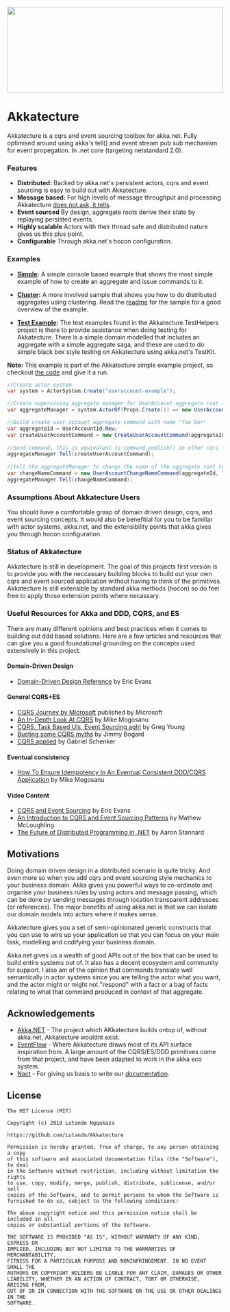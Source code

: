 
<a href="https://akkatecture.github.io/"><img src="https://raw.githubusercontent.com/Lutando/Akkatecture/master/logo.svg?sanitize=true" width="100%" height="200"></a>

# Akkatecture

Akkatecture is a cqrs and event sourcing toolbox for akka.net. Fully optimised around using akka's tell() and event stream pub sub mechanism for event propegation. In .net core (targeting netstandard 2.0).

### Features

* **Distributed:** Backed by akka.net's persistent actors, cqrs and event sourcing is easy to build out with Akkatecture.
* **Message based:** For high levels of message throughput and processing Akkatecture [does not ask, it tells](http://bartoszsypytkowski.com/dont-ask-tell-2/).
* **Event sourced** By design, aggregate roots derive their state by replaying persisted events.
* **Highly scalable** Actors with their thread safe and distributed nature gives us this plus point.
* **Configurable** Through akka.net's hocon configuration.

### Examples

* **[Simple](https://github.com/Lutando/Akkatecture/tree/master/examples/simple):** A simple console based example that shows the most simple example of how to create an aggregate and issue commands to it.

* **[Cluster](https://github.com/Lutando/Akkatecture/tree/master/examples/cluster):** A more involved sample that shows you how to do distributed aggregates using clustering. Read the [readme](https://github.com/Lutando/Akkatecture/tree/master/examples/cluster/README.md) for the sample for a good overview of the example.

* **[Test Example](https://github.com/Lutando/Akkatecture/tree/master/test/Akkatecture.TestHelpers/Aggregates):** The test examples found in the Akkatecture.TestHelpers project is there to provide assistance when doing testing for Akkatecture. There is a simple domain modelled that includes an aggregate with a simple aggregate saga, and these are used to do simple black box style testing on Akkatecture using akka.net's TestKit.


**Note:** This example is part of the Akkatecture simple example project, so checkout [the
code](https://github.com/Lutando/Akkatecture/blob/master/examples/Akkatecture.Examples.UserAccount.Application/Program.cs#L13) and give it a run.
```csharp
//Create actor system
var system = ActorSystem.Create("useraccount-example");

//Create supervising aggregate manager for UserAccount aggregate root actors
var aggregateManager = system.ActorOf(Props.Create(() => new UserAccountAggregateManager()));

//Build create user account aggregate command with name "foo bar"
var aggregateId = UserAccountId.New;
var createUserAccountCommand = new CreateUserAccountCommand(aggregateId, "foo bar");
            
//Send command, this is equivalent to command.publish() in other cqrs frameworks
aggregateManager.Tell(createUserAccountCommand);
            
//tell the aggregateManager to change the name of the aggregate root to "foo bar baz"
var changeNameCommand = new UserAccountChangeNameCommand(aggregateId, "foo bar baz");
aggregateManager.Tell(changeNameCommand);
```

### Assumptions About Akkatecture Users

You should have a comfortable grasp of domain driven design, cqrs, and event sourcing concepts.
It would also be benefitial for you to be familiar with actor systems, akka.net, and the extensibility points that akka gives you through hocon configuration.

### Status of Akkatecture

Akkatecture is still in development. The goal of this projects first version is to provide you with the neccassary building blocks to build out your own cqrs and event sourced application without having to think of the primitives. Akkatecture is still extensible by standard akka methods (hocon) so do feel free to apply those extension points where necassary.

### Useful Resources for Akka and DDD, CQRS, and ES

There are many different opinions and best practices when it comes to building out ddd based solutions. Here are a few articles and resources that can give you a good foundational grounding on the concepts used extensively in this project.

#### Domain-Driven Design

 - [Domain-Driven Design Reference](https://domainlanguage.com/ddd/reference/) by Eric Evans
#### General CQRS+ES

 - [CQRS Journey by Microsoft](https://msdn.microsoft.com/en-us/library/jj554200.aspx)
   published by Microsoft
 - [An In-Depth Look At CQRS](https://blog.sapiensworks.com/post/2015/09/01/In-Depth-CQRS)
   by Mike Mogosanu
 - [CQRS, Task Based UIs, Event Sourcing agh!](http://codebetter.com/gregyoung/2010/02/16/cqrs-task-based-uis-event-sourcing-agh/)
   by Greg Young
 - [Busting some CQRS myths](https://lostechies.com/jimmybogard/2012/08/22/busting-some-cqrs-myths/)
   by Jimmy Bogard
 - [CQRS applied](https://lostechies.com/gabrielschenker/2015/04/12/cqrs-applied/)
   by Gabriel Schenker
#### Eventual consistency

 - [How To Ensure Idempotency In An Eventual Consistent DDD/CQRS Application](https://blog.sapiensworks.com/post/2015/08/26/How-To-Ensure-Idempotency)
   by Mike Mogosanu
#### Video Content

- [CQRS and Event Sourcing](https://www.youtube.com/watch?v=JHGkaShoyNs) by Eric Evans
- [An Introduction to CQRS and Event Sourcing Patterns](https://www.youtube.com/watch?v=9a1PqwFrMP0&t=2042s) by Mathew McLoughling
- [The Future of Distributed Programming in .NET](https://youtu.be/ozelpjr9SXE) by Aaron Stannard

## Motivations

Doing domain driven design in a distributed scenario is quite tricky. And even more so when you add cqrs and event sourcing style mechanics to your business domain. Akka gives you powerful ways to co-ordinate and organise your business rules by using actors and message passing, which can be done by sending messages through location transparent addresses (or references). The major benefits of using akka.net is that we can isolate our domain models into actors where it makes sense.

Akkatecture gives you a set of semi-opinionated generic constructs that you can use to wire up your application so that you can focus on your main task, modelling and codifying your business domain.

Akka.net gives us a wealth of good APIs out of the box that can be used to build entire systems out of. It also has a decent ecosystem and community for support. I also am of the opinion that commands translate well semantically in actor systems since you are telling the actor what you want, and the actor might or might not "respond" with a fact or a bag of facts relating to what that command produced in context of that aggregate.

## Acknowledgements

- [Akka.NET](https://github.com/akkadotnet/akka.net) - The project which AKkatecture builds ontop of, without akka.net, Akkatecture wouldnt exist.
- [EventFlow](https://github.com/eventflow/EventFlow) - Where Akkatecture draws most of its API surface inspiration from. A large amount of the CQRS/ES/DDD primitives come from that project, and have been adapted to work in the akka eco system.
- [Nact](https://nact.io/) - For giving us basis to write our [documentation](https://akkatecture.github.io).

## License


```
The MIT License (MIT)

Copyright (c) 2018 Lutando Ngqakaza

https://github.com/Lutando/Akkatecture

Permission is hereby granted, free of charge, to any person obtaining a copy
of this software and associated documentation files (the "Software"), to deal
in the Software without restriction, including without limitation the rights
to use, copy, modify, merge, publish, distribute, sublicense, and/or sell
copies of the Software, and to permit persons to whom the Software is
furnished to do so, subject to the following conditions:

The above copyright notice and this permission notice shall be included in all
copies or substantial portions of the Software.

THE SOFTWARE IS PROVIDED "AS IS", WITHOUT WARRANTY OF ANY KIND, EXPRESS OR
IMPLIED, INCLUDING BUT NOT LIMITED TO THE WARRANTIES OF MERCHANTABILITY,
FITNESS FOR A PARTICULAR PURPOSE AND NONINFRINGEMENT. IN NO EVENT SHALL THE
AUTHORS OR COPYRIGHT HOLDERS BE LIABLE FOR ANY CLAIM, DAMAGES OR OTHER
LIABILITY, WHETHER IN AN ACTION OF CONTRACT, TORT OR OTHERWISE, ARISING FROM,
OUT OF OR IN CONNECTION WITH THE SOFTWARE OR THE USE OR OTHER DEALINGS IN THE
SOFTWARE.
```